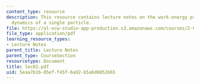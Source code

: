 ```yaml
---
content_type: resource
description: This resource contains lecture notes on the work-energy principle and
  dynamics of a single particle.
file: https://ol-ocw-studio-app-production.s3.amazonaws.com/courses/2-003j-dynamics-and-control-i-spring-2007/5eaa7b1b85eff45f6a92b5a6d6052665_lec02.pdf
file_type: application/pdf
learning_resource_types:
- Lecture Notes
parent_title: Lecture Notes
parent_type: CourseSection
resourcetype: Document
title: lec02.pdf
uid: 5eaa7b1b-85ef-f45f-6a92-b5a6d6052665
---
```


